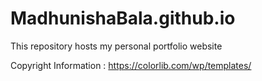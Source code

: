 # MadhunishaBala.github.io
This repository hosts my personal portfolio website

Copyright Information : https://colorlib.com/wp/templates/
